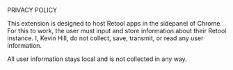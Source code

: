 PRIVACY POLICY

This extension is designed to host Retool apps in the sidepanel of Chrome.
For this to work, the user must input and store information about their Retool
instance. I, Kevin Hill, do not collect, save, transmit, or read any user information.

All user information stays local and is not collected in any way.
